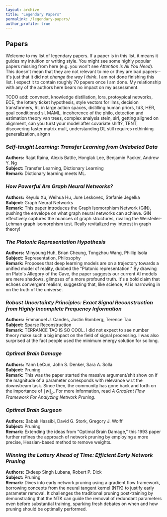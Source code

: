```yaml
---
layout: archive
title: "Legendary Papers"
permalink: /legendary-papers/
author_profile: true
---
```






## Papers
Welcome to my list of legendary papers. If a paper is in this list, it means it guides my intuition or writing style. You might see some highly popular papers missing from here (e.g. you won't see *Attention is All You Need*). This doesn't mean that they are not relevant to me or they are bad papers--it's just that it did not *change the way I think*. I am not done finishing this list. I expect it to contain roughly 70 papers once I am done. My relationship with any of the authors here bears no impact on my assessment. 

TODO add: convnext, knowledge distillation, lora, protoypical networks, ECE, the lottery ticket hypothesis, style vectors for llms, decision transformers, RL in large action spaces, distilling human priors, td3, HER, goal conditioned sl, MAML, incoherence of the philo, detection and estimation theory van trees, complex analysis stein, sirl, getting aligned on alignment, can you turst your model after covariate shift?, TENT, discovering faster matrix mult, understanding DL still requires rethinking generalization, airgnn 


### *Self-taught Learning: Transfer Learning from Unlabeled Data*
**Authors:** Rajat Raina, Alexis Battle, Honglak Lee, Benjamin Packer, Andrew Y. Ng  
**Subject:** Transfer Learning, Dictionary Learning  
**Remark:** Dictionary learning meets ML. 

### *How Powerful Are Graph Neural Networks?*
**Authors:** Keyulu Xu, Weihua Hu, Jure Leskovec, Stefanie Jegelka  
**Subject:** Graph Neural Networks  
**Remark:** This paper introduces the Graph Isomorphism Network (GIN), pushing the envelope on what graph neural networks can achieve. GIN effectively captures the nuances of graph structures, rivaling the Weisfeiler-Lehman graph isomorphism test. Really revitalized my interest in graph theory! 



### *The Platonic Representation Hypothesis*
**Authors:** Minyoung Huh, Brian Cheung, Tongzhou Wang, Phillip Isola  
**Subject:** Representation, Philosophy   
**Remark:** Proposes that deep learning models are on a trajectory towards a unified model of reality, dubbed the "Platonic representation." By drawing on Plato's Allegory of the Cave, the paper suggests our current AI models are mere shadows, glimpses of a more profound truth. It's a bold claim that echoes convergent realism, suggesting that, like science, AI is narrowing in on the truth of the universe.



### *Robust Uncertainty Principles: Exact Signal Reconstruction from Highly Incomplete Frequency Information*
**Authors:** Emmanuel J. Candès, Justin Romberg, Terence Tao  
**Subject:** Sparse Reconstruction  
**Remark:** TERRANCE TAO IS SO COOL. I did not expect to see number theory make such a big impact on the field of signal processing. I was also surprised at the fact people used the minimum energy solution for so long. 


### *Optimal Brain Damage*
**Authors:** Yann LeCun, John S. Denker, Sara A. Solla  
**Subject:** Pruning  
**Remark:** This was the paper started the massive argument/shit show on if the magnitude of a parameter corresponds with relevance w.r.t the downstream task. Since then, the community has gone back and forth on the importance of $\|w\|_p.$ For more information, read *A Gradient Flow Framework For Analyzing Network Pruning*. 

### *Optimal Brain Surgeon*
**Authors:** Babak Hassibi, David G. Stork, Gregory J. Wolff  
**Subject:**  Pruning  
**Remark:** Extending the ideas from "Optimal Brain Damage," this 1993 paper further refines the approach of network pruning by employing a more precise, Hessian-based method to remove weights.

### *Winning the Lottery Ahead of Time: Efficient Early Network Pruning*
**Authors:** Ekdeep Singh Lubana, Robert P. Dick  
**Subject:** Pruning  
**Remark:** Dives into early network pruning using a gradient flow framework, borrowing concepts from the neural tangent kernel (NTK) to justify early parameter removal. It challenges the traditional pruning post-training by demonstrating that the NTK can guide the removal of redundant parameters even before substantial training, sparking fresh debates on when and how pruning should be optimally performed.
